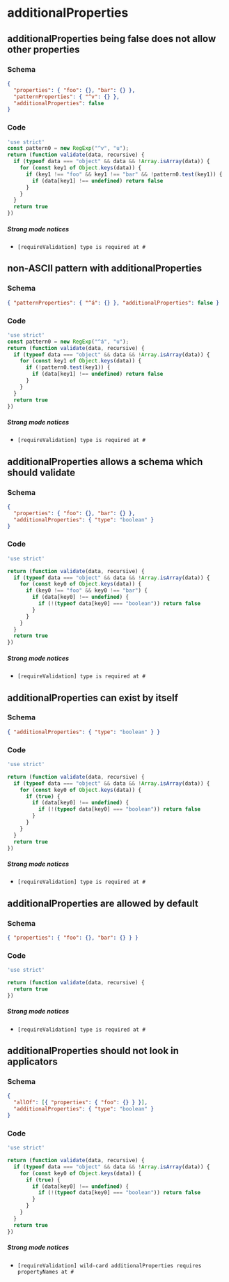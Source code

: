 # additionalProperties

## additionalProperties being false does not allow other properties

### Schema

```json
{
  "properties": { "foo": {}, "bar": {} },
  "patternProperties": { "^v": {} },
  "additionalProperties": false
}
```

### Code

```js
'use strict'
const pattern0 = new RegExp("^v", "u");
return (function validate(data, recursive) {
  if (typeof data === "object" && data && !Array.isArray(data)) {
    for (const key1 of Object.keys(data)) {
      if (key1 !== "foo" && key1 !== "bar" && !pattern0.test(key1)) {
        if (data[key1] !== undefined) return false
      }
    }
  }
  return true
})
```

##### Strong mode notices

 * `[requireValidation] type is required at #`


## non-ASCII pattern with additionalProperties

### Schema

```json
{ "patternProperties": { "^á": {} }, "additionalProperties": false }
```

### Code

```js
'use strict'
const pattern0 = new RegExp("^á", "u");
return (function validate(data, recursive) {
  if (typeof data === "object" && data && !Array.isArray(data)) {
    for (const key1 of Object.keys(data)) {
      if (!pattern0.test(key1)) {
        if (data[key1] !== undefined) return false
      }
    }
  }
  return true
})
```

##### Strong mode notices

 * `[requireValidation] type is required at #`


## additionalProperties allows a schema which should validate

### Schema

```json
{
  "properties": { "foo": {}, "bar": {} },
  "additionalProperties": { "type": "boolean" }
}
```

### Code

```js
'use strict'

return (function validate(data, recursive) {
  if (typeof data === "object" && data && !Array.isArray(data)) {
    for (const key0 of Object.keys(data)) {
      if (key0 !== "foo" && key0 !== "bar") {
        if (data[key0] !== undefined) {
          if (!(typeof data[key0] === "boolean")) return false
        }
      }
    }
  }
  return true
})
```

##### Strong mode notices

 * `[requireValidation] type is required at #`


## additionalProperties can exist by itself

### Schema

```json
{ "additionalProperties": { "type": "boolean" } }
```

### Code

```js
'use strict'

return (function validate(data, recursive) {
  if (typeof data === "object" && data && !Array.isArray(data)) {
    for (const key0 of Object.keys(data)) {
      if (true) {
        if (data[key0] !== undefined) {
          if (!(typeof data[key0] === "boolean")) return false
        }
      }
    }
  }
  return true
})
```

##### Strong mode notices

 * `[requireValidation] type is required at #`


## additionalProperties are allowed by default

### Schema

```json
{ "properties": { "foo": {}, "bar": {} } }
```

### Code

```js
'use strict'

return (function validate(data, recursive) {
  return true
})
```

##### Strong mode notices

 * `[requireValidation] type is required at #`


## additionalProperties should not look in applicators

### Schema

```json
{
  "allOf": [{ "properties": { "foo": {} } }],
  "additionalProperties": { "type": "boolean" }
}
```

### Code

```js
'use strict'

return (function validate(data, recursive) {
  if (typeof data === "object" && data && !Array.isArray(data)) {
    for (const key0 of Object.keys(data)) {
      if (true) {
        if (data[key0] !== undefined) {
          if (!(typeof data[key0] === "boolean")) return false
        }
      }
    }
  }
  return true
})
```

##### Strong mode notices

 * `[requireValidation] wild-card additionalProperties requires propertyNames at #`

